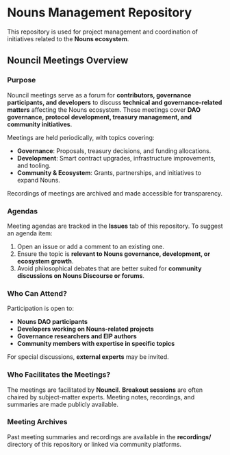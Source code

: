 # Nouns Management Repository  

This repository is used for project management and coordination of initiatives related to the **Nouns ecosystem**.  

## Nouncil Meetings Overview  

### Purpose  
Nouncil meetings serve as a forum for **contributors, governance participants, and developers** to discuss **technical and governance-related matters** affecting the Nouns ecosystem. These meetings cover **DAO governance, protocol development, treasury management, and community initiatives**.  

Meetings are held periodically, with topics covering:  
- **Governance**: Proposals, treasury decisions, and funding allocations.  
- **Development**: Smart contract upgrades, infrastructure improvements, and tooling.  
- **Community & Ecosystem**: Grants, partnerships, and initiatives to expand Nouns.  

Recordings of meetings are archived and made accessible for transparency.  

### Agendas  
Meeting agendas are tracked in the **Issues** tab of this repository. To suggest an agenda item:  
1. Open an issue or add a comment to an existing one.  
2. Ensure the topic is **relevant to Nouns governance, development, or ecosystem growth**.  
3. Avoid philosophical debates that are better suited for **community discussions on Nouns Discourse or forums**.  

### Who Can Attend?  
Participation is open to:  
- **Nouns DAO participants**  
- **Developers working on Nouns-related projects**  
- **Governance researchers and EIP authors**  
- **Community members with expertise in specific topics**  

For special discussions, **external experts** may be invited.  

### Who Facilitates the Meetings?  
The meetings are facilitated by **Nouncil**. **Breakout sessions** are often chaired by subject-matter experts. Meeting notes, recordings, and summaries are made publicly available.  

### Meeting Archives  
Past meeting summaries and recordings are available in the **recordings/** directory of this repository or linked via community platforms.  

